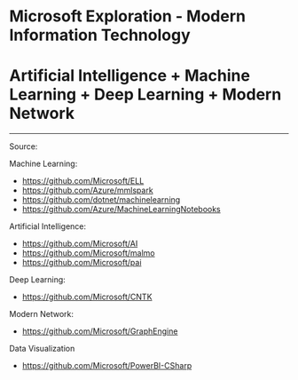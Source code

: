 # Microsoft Exploration - Modern Information Technology

# Artificial Intelligence + Machine Learning + Deep Learning + Modern Network 

---------------------------------------------------------------------------------------------------------------------------------------
Source: 

Machine Learning: 
 - https://github.com/Microsoft/ELL
 - https://github.com/Azure/mmlspark
 - https://github.com/dotnet/machinelearning 
 - https://github.com/Azure/MachineLearningNotebooks

Artificial Intelligence: 
 - https://github.com/Microsoft/AI 
 - https://github.com/Microsoft/malmo 
 - https://github.com/Microsoft/pai

Deep Learning: 
 - https://github.com/Microsoft/CNTK

Modern Network:
 - https://github.com/Microsoft/GraphEngine

Data Visualization
 - https://github.com/Microsoft/PowerBI-CSharp
